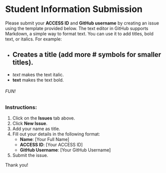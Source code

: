 # Student Information Submission

Please submit your **ACCESS ID** and **GitHub username** by creating an issue using the template provided below. The text editor in GitHub supports Markdown, a simple way to format text. You can use it to add titles, bold text, or italics. For example:

- ## Creates a title (add more # symbols for smaller titles).
- *text* makes the text italic.
- **text** makes the text bold.

###### FUN!

### Instructions:
1. Click on the **Issues** tab above.
2. Click **New Issue**.
3. Add your name as title.
4. Fill out your details in the following format:
   - **Name**: [Your Full Name]
   - **ACCESS ID**: [Your ACCESS ID]
   - **GitHub Username**: [Your GitHub Username]
5. Submit the issue.

Thank you!
